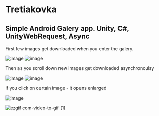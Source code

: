 # Tretiakovka
Simple Android Galery app. Unity, C#, UnityWebRequest, Async
--------------------------------------------------------

First few images get downloaded when you enter the galery.

![image](https://github.com/SilentCoast/Tretiakovka/assets/94042423/87265b3a-4ace-465e-8838-b3fbfd0097b9)
![image](https://github.com/SilentCoast/Tretiakovka/assets/94042423/6e5bc267-de93-44b6-8d43-275e38709301)

Then as you scroll down new images get downloaded asynchronoulsy

![image](https://github.com/SilentCoast/Tretiakovka/assets/94042423/96cb569e-41c2-4c3d-a88e-6b56e18b1064)
![image](https://github.com/SilentCoast/Tretiakovka/assets/94042423/72399064-af8e-47eb-91ae-9a8693657e6c)

If you click on certain image - it opens enlarged

![image](https://github.com/SilentCoast/Tretiakovka/assets/94042423/9d44e646-ad39-4b40-bc49-bc5ab7a6e4a4)


![ezgif com-video-to-gif (1)](https://github.com/SilentCoast/Tretiakovka/assets/94042423/5e10c285-5086-44d7-a42d-d79a797cc52d)
